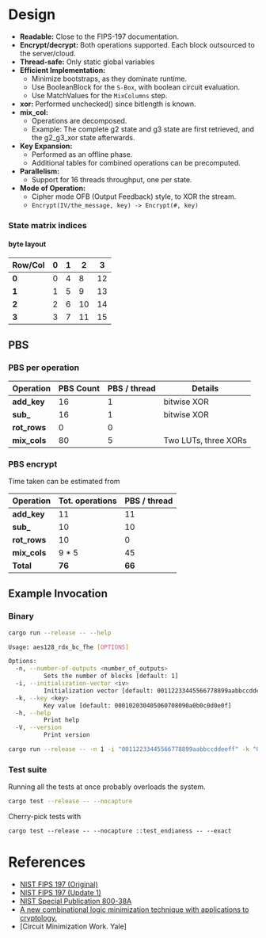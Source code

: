 # Design

- **Readable:** Close to the FIPS-197 documentation.
- **Encrypt/decrypt:** Both operations supported. Each block outsourced to the server/cloud.
- **Thread-safe:** Only static global variables
- **Efficient Implementation:**
  - Minimize bootstraps, as they dominate runtime.
  - Use BooleanBlock for the `S-Box`, with boolean circuit evaluation. 
  - Use MatchValues for the `MixColumns` step.
- **xor:** Performed unchecked() since bitlength is known.
- **mix_col:**
   - Operations are decomposed.
   - Example: The complete g2 state and g3 state are first retrieved, and the g2_g3_xor state afterwards. 
- **Key Expansion:** 
  - Performed as an offline phase.
  - Additional tables for combined operations can be precomputed.
- **Parallelism:**
  - Support for 16 threads throughput, one per state.
- **Mode of Operation:**
   - Cipher mode OFB (Output Feedback) style, to XOR the stream.
   - `Encrypt(IV/the_message, key) -> Encrypt(#, key)`

### State matrix indices
#### byte layout

| Row/Col | 0  | 1  | 2  | 3  |
|---------|----|----|----|----|
| **0**   | 0  | 4  | 8  | 12 |
| **1**   | 1  | 5  | 9  | 13 |
| **2**   | 2  | 6  | 10 | 14 |
| **3**   | 3  | 7  | 11 | 15 |

## PBS
### PBS per operation

| Operation    | PBS Count | PBS / thread | Details              |
|--------------|-----------|--------------|----------------------|
| **add_key**  | 16        | 1            | bitwise XOR          |
| **sub_**     | 16        | 1            | bitwise XOR          |
| **rot_rows** | 0         | 0            |                      |
| **mix_cols** | 80        | 5            | Two LUTs, three XORs |

### PBS encrypt
Time taken can be estimated from

| Operation    | Tot. operations | PBS / thread | 
|--------------|-----------------|--------------|
| **add_key**  | 11              | 11           |
| **sub_**     | 10              | 10           |
| **rot_rows** | 10              | 0            |
| **mix_cols** | 9 * 5           | 45           |
| **Total**    | **76**          | **66**       |      


## Example Invocation
### Binary
```bash
cargo run --release -- --help

Usage: aes128_rdx_bc_fhe [OPTIONS]

Options:
  -n, --number-of-outputs <number_of_outputs>
          Sets the number of blocks [default: 1]
  -i, --initialization-vector <iv>
          Initialization vector [default: 00112233445566778899aabbccddeeff]
  -k, --key <key>
          Key value [default: 000102030405060708090a0b0c0d0e0f]
  -h, --help
          Print help
  -V, --version
          Print version
```

```bash
cargo run --release -- -n 1 -i "00112233445566778899aabbccddeeff" -k "0123456789abcdef0123456789abcdef"
```

### Test suite
Running all the tests at once probably overloads the system.
```bash
cargo test --release -- --nocapture
```
Cherry-pick tests with
```
cargo test --release -- --nocapture ::test_endianess -- --exact
```

# References
- [NIST FIPS 197 (Original)](https://nvlpubs.nist.gov/nistpubs/fips/nist.fips.197.pdf)
- [NIST FIPS 197 (Update 1)](https://nvlpubs.nist.gov/nistpubs/FIPS/NIST.FIPS.197-upd1.pdf)
- [NIST Special Publication 800-38A](https://nvlpubs.nist.gov/nistpubs/legacy/sp/nistspecialpublication800-38a.pdf)
- [A new combinational logic minimization technique with applications to cryptology.](https://eprint.iacr.org/2009/191.pdf)
- [Circuit Minimization Work. Yale]
